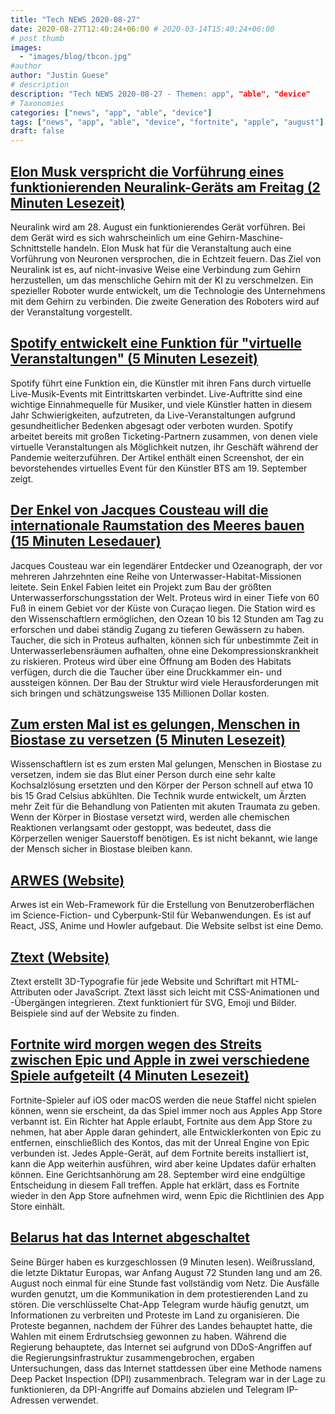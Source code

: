 ```yaml
---
title: "Tech NEWS 2020-08-27"
date: 2020-08-27T12:40:24+06:00 # 2020-03-14T15:40:24+06:00
# post thumb
images:
  - "images/blog/tbcon.jpg"
#author
author: "Justin Guese"
# description
description: "Tech NEWS 2020-08-27 - Themen: app", "able", "device"
# Taxonomies
categories: ["news", "app", "able", "device"]
tags: ["news", "app", "able", "device", "fortnite", "apple", "august"]
draft: false
---
```


## [Elon Musk verspricht die Vorführung eines funktionierenden Neuralink-Geräts am Freitag (2 Minuten Lesezeit)](https://www.theverge.com/2020/8/26/21402240/neuralink-august-2020-event-brain-machine-interface-working-demonstration/1/010001742f651f62-954020c6-4f7d-429d-9f29-e43a55b3eb32-000000/ydZcAcgLg4WV2vaGWlnGaZNX2bzJq2cR9Y-WGV72iDk=156)

 Neuralink wird am 28. August ein funktionierendes Gerät vorführen. Bei dem Gerät wird es sich wahrscheinlich um eine Gehirn-Maschine-Schnittstelle handeln. Elon Musk hat für die Veranstaltung auch eine Vorführung von Neuronen versprochen, die in Echtzeit feuern. Das Ziel von Neuralink ist es, auf nicht-invasive Weise eine Verbindung zum Gehirn herzustellen, um das menschliche Gehirn mit der KI zu verschmelzen. Ein spezieller Roboter wurde entwickelt, um die Technologie des Unternehmens mit dem Gehirn zu verbinden. Die zweite Generation des Roboters wird auf der Veranstaltung vorgestellt.

## [Spotify entwickelt eine Funktion für "virtuelle Veranstaltungen" (5 Minuten Lesezeit)](https://techcrunch.com/2020/08/26/spotify-is-developing-a-virtual-events-feature//1/010001742f651f62-954020c6-4f7d-429d-9f29-e43a55b3eb32-000000/CiIVbJ0xTJbziA2atYmCW-DeIROgKajLM6F24qlfkOg=156)

 Spotify führt eine Funktion ein, die Künstler mit ihren Fans durch virtuelle Live-Musik-Events mit Eintrittskarten verbindet. Live-Auftritte sind eine wichtige Einnahmequelle für Musiker, und viele Künstler hatten in diesem Jahr Schwierigkeiten, aufzutreten, da Live-Veranstaltungen aufgrund gesundheitlicher Bedenken abgesagt oder verboten wurden. Spotify arbeitet bereits mit großen Ticketing-Partnern zusammen, von denen viele virtuelle Veranstaltungen als Möglichkeit nutzen, ihr Geschäft während der Pandemie weiterzuführen. Der Artikel enthält einen Screenshot, der ein bevorstehendes virtuelles Event für den Künstler BTS am 19. September zeigt.

## [Der Enkel von Jacques Cousteau will die internationale Raumstation des Meeres bauen (15 Minuten Lesedauer)](https://www.smithsonianmag.com/innovation/jacques-cousteaus-grandson-wants-to-build-international-space-station-of-the-sea-180975635//1/010001742f651f62-954020c6-4f7d-429d-9f29-e43a55b3eb32-000000/QX0jTfNkruevZC3aXWy7Oz-mfN7mbP-JDFR0-d7Ey70=156)

 Jacques Cousteau war ein legendärer Entdecker und Ozeanograph, der vor mehreren Jahrzehnten eine Reihe von Unterwasser-Habitat-Missionen leitete. Sein Enkel Fabien leitet ein Projekt zum Bau der größten Unterwasserforschungsstation der Welt. Proteus wird in einer Tiefe von 60 Fuß in einem Gebiet vor der Küste von Curaçao liegen. Die Station wird es den Wissenschaftlern ermöglichen, den Ozean 10 bis 12 Stunden am Tag zu erforschen und dabei ständig Zugang zu tieferen Gewässern zu haben. Taucher, die sich in Proteus aufhalten, können sich für unbestimmte Zeit in Unterwasserlebensräumen aufhalten, ohne eine Dekompressionskrankheit zu riskieren. Proteus wird über eine Öffnung am Boden des Habitats verfügen, durch die die Taucher über eine Druckkammer ein- und aussteigen können. Der Bau der Struktur wird viele Herausforderungen mit sich bringen und schätzungsweise 135 Millionen Dollar kosten.

## [Zum ersten Mal ist es gelungen, Menschen in Biostase zu versetzen (5 Minuten Lesezeit)](https://www.scientiststudy.com/2019/11/for-first-time-humans-have-been-placed.html/1/010001742f651f62-954020c6-4f7d-429d-9f29-e43a55b3eb32-000000/rqGt3gXhAxBUeRdxaYy0u6zCnauqa1AzQxEdEwDP9hk=156)

 Wissenschaftlern ist es zum ersten Mal gelungen, Menschen in Biostase zu versetzen, indem sie das Blut einer Person durch eine sehr kalte Kochsalzlösung ersetzten und den Körper der Person schnell auf etwa 10 bis 15 Grad Celsius abkühlten. Die Technik wurde entwickelt, um Ärzten mehr Zeit für die Behandlung von Patienten mit akuten Traumata zu geben. Wenn der Körper in Biostase versetzt wird, werden alle chemischen Reaktionen verlangsamt oder gestoppt, was bedeutet, dass die Körperzellen weniger Sauerstoff benötigen. Es ist nicht bekannt, wie lange der Mensch sicher in Biostase bleiben kann.

## [ARWES (Website)](https://arwes.dev//1/010001742f651f62-954020c6-4f7d-429d-9f29-e43a55b3eb32-000000/ipdJz_9bdjVYsyKHLYkSE50roalfb_KBt-HgHIU3CZ8=156)

 Arwes ist ein Web-Framework für die Erstellung von Benutzeroberflächen im Science-Fiction- und Cyberpunk-Stil für Webanwendungen. Es ist auf React, JSS, Anime und Howler aufgebaut. Die Website selbst ist eine Demo.

## [Ztext (Website)](https://bennettfeely.com/ztext//1/010001742f651f62-954020c6-4f7d-429d-9f29-e43a55b3eb32-000000/FIM6IzFNZi-Ozpf2rotJfSp_AD-KJTxNe528_v4qBgM=156)

 Ztext erstellt 3D-Typografie für jede Website und Schriftart mit HTML-Attributen oder JavaScript. Ztext lässt sich leicht mit CSS-Animationen und -Übergängen integrieren. Ztext funktioniert für SVG, Emoji und Bilder. Beispiele sind auf der Website zu finden.

## [Fortnite wird morgen wegen des Streits zwischen Epic und Apple in zwei verschiedene Spiele aufgeteilt (4 Minuten Lesezeit)](https://www.theverge.com/2020/8/26/21402547/fortnite-epic-games-apple-ios-macos-two-different-games/1/010001742f651f62-954020c6-4f7d-429d-9f29-e43a55b3eb32-000000/zDfArUq5Ezmg3PgE2ven92hQyKequGEsgn92rsDglq4=156)

 Fortnite-Spieler auf iOS oder macOS werden die neue Staffel nicht spielen können, wenn sie erscheint, da das Spiel immer noch aus Apples App Store verbannt ist. Ein Richter hat Apple erlaubt, Fortnite aus dem App Store zu nehmen, hat aber Apple daran gehindert, alle Entwicklerkonten von Epic zu entfernen, einschließlich des Kontos, das mit der Unreal Engine von Epic verbunden ist. Jedes Apple-Gerät, auf dem Fortnite bereits installiert ist, kann die App weiterhin ausführen, wird aber keine Updates dafür erhalten können. Eine Gerichtsanhörung am 28. September wird eine endgültige Entscheidung in diesem Fall treffen. Apple hat erklärt, dass es Fortnite wieder in den App Store aufnehmen wird, wenn Epic die Richtlinien des App Store einhält.

## [Belarus hat das Internet abgeschaltet](https://gizmodo.com/belarus-turned-off-the-internet-its-citizens-hot-wired-1844853575/1/010001742f651f62-954020c6-4f7d-429d-9f29-e43a55b3eb32-000000/Jo9h9adJhVjMeOEoVxsX2r8B8UltUv6EHAAZIzYZIzU=156)

 Seine Bürger haben es kurzgeschlossen (9 Minuten lesen). Weißrussland, die letzte Diktatur Europas, war Anfang August 72 Stunden lang und am 26. August noch einmal für eine Stunde fast vollständig vom Netz. Die Ausfälle wurden genutzt, um die Kommunikation in dem protestierenden Land zu stören. Die verschlüsselte Chat-App Telegram wurde häufig genutzt, um Informationen zu verbreiten und Proteste im Land zu organisieren. Die Proteste begannen, nachdem der Führer des Landes behauptet hatte, die Wahlen mit einem Erdrutschsieg gewonnen zu haben. Während die Regierung behauptete, das Internet sei aufgrund von DDoS-Angriffen auf die Regierungsinfrastruktur zusammengebrochen, ergaben Untersuchungen, dass das Internet stattdessen über eine Methode namens Deep Packet Inspection (DPI) zusammenbrach. Telegram war in der Lage zu funktionieren, da DPI-Angriffe auf Domains abzielen und Telegram IP-Adressen verwendet.

